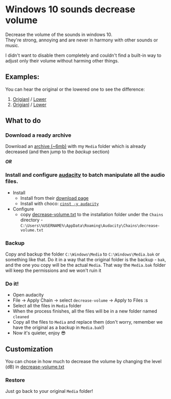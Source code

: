 # Windows 10 sounds decrease volume
Decrease the volume of the sounds in windows 10.<BR>
They're strong, annoying and are never in harmony with other sounds or music.
<BR>

I didn't want to disable them completely and couldn't find a built-in way to adjust only their volume without harming other things.

## Examples:
You can hear the original or the lowered one to see the difference:
 1. [Origianl](https://clyp.it/yuccfowh) / [Lower](https://clyp.it/gifemwj2)
 2. [Origianl](https://clyp.it/kuabr1du) / [Lower](https://clyp.it/blgkxcrj)

## What to do
### Download a ready archive
Download an [archive (~6mb)](http://www.filedropper.com/media_6) with my `Media` folder which is already decreased (and then jump to the *backup* section)


***OR***


### Install and configure [audacity](http://www.audacityteam.org/) to batch manipulate all the audio files.
* Install
  * Install from their [download page](http://www.audacityteam.org/download/)
  * Install with choco: [`cinst -y audacity`](https://chocolatey.org/packages/audacity)
* Configure
  * copy [decrease-volume.txt](decrease-volume.txt) to the installation folder under the `Chains` directory - `C:\Users\%USERNAME%\AppData\Roaming\Audacity\Chains\decrease-volume.txt`

### Backup
Copy and backup the folder `C:\Windows\Media` to `C:\Windows\Media.bak` or something like that. Do it in a way that the original folder is the backup - `bak`, and the one you copy will be the actual `Media`. That way the `Media.bak` folder will keep the permissions and we won't ruin it

### Do it!
* Open audacity
* File -> Apply Chain -> select `decrease-volume` -> Apply to Files :s
* Select all the files in `Media` folder
* When the process finishes, all the files will be in a new folder named `cleaned`
* Copy all the files to `Media` and replace them (don't worry, remember we have the original as a backup in `Media.bak`!)
* Now it's quieter, enjoy :sunglasses:

## Customization
You can chose in how much to decrease the volume by changing the level (dB) in [decrease-volume.txt](decrease-volume.txt)

### Restore
Just go back to your original `Media` folder!
